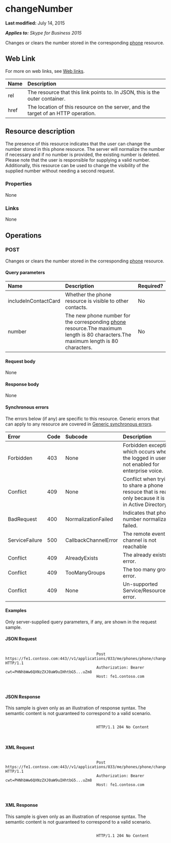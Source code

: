 
# changeNumber 

 **Last modified:** July 14, 2015

 _**Applies to:** Skype for Business 2015_

Changes or clears the number stored in the corresponding [phone](phone_ref.md) resource.

## Web Link
<a name="sectionSection0"> </a>

For more on web links, see [Web links](WebLinks.md).



|**Name**|**Description**|
|:-----|:-----|
|rel|The resource that this link points to. In JSON, this is the outer container.|
|href|The location of this resource on the server, and the target of an HTTP operation.|

## Resource description
<a name="sectionSection1"> </a>

The presence of this resource indicates that the user can change the number stored in this phone resource. The server will normalize the number if necessary and if no number is provided, the existing number is deleted. Please note that the user is responsible for supplying a valid number. Additionally, this resource can be used to change the visibility of the supplied number without needing a second request. 


### Properties

None


### Links

None


## Operations
<a name="sectionSection2"> </a>




### POST

Changes or clears the number stored in the corresponding [phone](phone_ref.md) resource.


#### Query parameters





|**Name**|**Description**|**Required?**|
|:-----|:-----|:-----|
|includeInContactCard|Whether the phone resource is visible to other contacts.|No|
|number|The new phone number for the corresponding [phone](phone_ref.md) resource.The maximum length is 80 characters.The maximum length is 80 characters.|No|

#### Request body

None


#### Response body

None


#### Synchronous errors

The errors below (if any) are specific to this resource. Generic errors that can apply to any resource are covered in [Generic synchronous errors](GenericSynchronousErrors.md).



|**Error**|**Code**|**Subcode**|**Description**|
|:-----|:-----|:-----|:-----|
|Forbidden|403|None|Forbidden exception which occurs when the logged in user is not enabled for enterprise voice.|
|Conflict|409|None|Conflict when trying to share a phone resouce that is read only because it is set in Active Directory|
|BadRequest|400|NormalizationFailed|Indicates that phone number normalization failed.|
|ServiceFailure|500|CallbackChannelError|The remote event channel is not reachable|
|Conflict|409|AlreadyExists|The already exists error.|
|Conflict|409|TooManyGroups|The too many groups error.|
|Conflict|409|None|Un-supported Service/Resource/API error.|

#### Examples

Only server-supplied query parameters, if any, are shown in the request sample.


#### JSON Request


```

										Post https://fe1.contoso.com:443//v1/applications/833/me/phones/phone/changeNumber HTTP/1.1
										Authorization: Bearer cwt=PHNhbWw6QXNzZXJ0aW9uIHhtbG5...uZm8
										Host: fe1.contoso.com
										
									
```


#### JSON Response

This sample is given only as an illustration of response syntax. The semantic content is not guaranteed to correspond to a valid scenario.


```

										HTTP/1.1 204 No Content
										
									
```


#### XML Request


```

										Post https://fe1.contoso.com:443//v1/applications/833/me/phones/phone/changeNumber HTTP/1.1
										Authorization: Bearer cwt=PHNhbWw6QXNzZXJ0aW9uIHhtbG5...uZm8
										Host: fe1.contoso.com
										
									
```


#### XML Response

This sample is given only as an illustration of response syntax. The semantic content is not guaranteed to correspond to a valid scenario.


```

										HTTP/1.1 204 No Content
										
									
```

